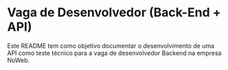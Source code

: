 # Vaga de Desenvolvedor (Back-End + API)

Este README tem como objetivo documentar o desenvolvimento de uma API como teste técnico para a vaga de desenvolvedor Backend na empresa NoWeb.

